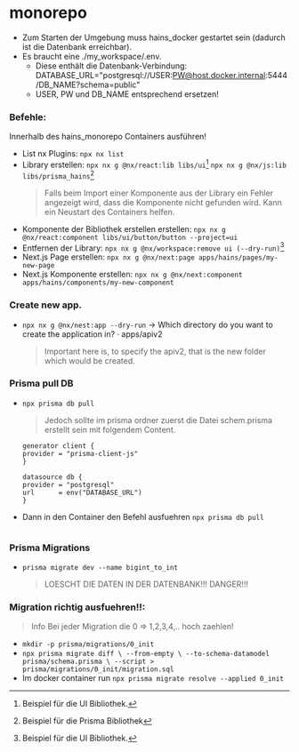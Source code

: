 # monorepo

- Zum Starten der Umgebung muss hains_docker gestartet sein (dadurch ist die Datenbank erreichbar).
- Es braucht eine ./my_workspace/.env.
  - Diese enthält die Datenbank-Verbindung:
    DATABASE_URL="postgresql://USER:PW@host.docker.internal:5444/DB_NAME?schema=public"
  - USER, PW und DB_NAME entsprechend ersetzen!

### Befehle:

Innerhalb des hains_monorepo Containers ausführen!

- List nx Plugins:
  `npx nx list`
- Library erstellen:
  `npx nx g @nx/react:lib libs/ui`[^1]
  `npx nx g @nx/js:lib libs/prisma_hains`[^2]
  > Falls beim Import einer Komponente aus der Library ein Fehler angezeigt wird, dass die Komponente nicht gefunden wird. Kann ein Neustart des Containers helfen.
- Komponente der Bibliothek erstellen erstellen:
  `npx nx g @nx/react:component libs/ui/button/button --project=ui`
- Entfernen der Library:
  `npx nx g @nx/workspace:remove ui (--dry-run)`[^1]
- Next.js Page erstellen:
  `npx nx g @nx/next:page apps/hains/pages/my-new-page`
- Next.js Komponente erstellen:
  `npx nx g @nx/next:component apps/hains/components/my-new-component`

### Create new app.

- `npx nx g @nx/nest:app --dry-run`
  -> Which directory do you want to create the application in? · apps/apiv2
  > Important here is, to specify the apiv2, that is the new folder which would be created.

[^1]: Beispiel für die UI Bibliothek.

[^2]: Beispiel für die Prisma Bibliothek

### Prisma pull DB

- `npx prisma db pull`

  > Jedoch sollte im prisma ordner zuerst die Datei schem.prisma erstellt sein mit folgendem Content.

  ```prisma
  generator client {
  provider = "prisma-client-js"
  }

  datasource db {
  provider = "postgresql"
  url      = env("DATABASE_URL")
  }
  ```

- Dann in den Container den Befehl ausfuehren `npx prisma db pull`

```

```

### Prisma Migrations

- `prisma migrate dev --name bigint_to_int`
  > LOESCHT DIE DATEN IN DER DATENBANK!!! DANGER!!!

### Migration richtig ausfuehren!!:

> Info Bei jeder Migration die 0 => 1,2,3,4,.. hoch zaehlen!

- `mkdir -p prisma/migrations/0_init`
- `npx prisma migrate diff \
--from-empty \
--to-schema-datamodel prisma/schema.prisma \
--script > prisma/migrations/0_init/migration.sql`
- Im docker container run `npx prisma migrate resolve --applied 0_init`
